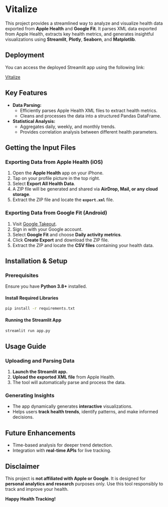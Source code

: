 # Vitalize

This project provides a streamlined way to analyze and visualize health data exported from **Apple Health** and **Google Fit**. It parses XML data exported from Apple Health, extracts key health metrics, and generates insightful visualizations using **Streamlit**, **Plotly**, **Seaborn**, and **Matplotlib**.

## Deployment

You can access the deployed Streamlit app using the following link:

[Vitalize](https://vitalize.streamlit.app/)

## Key Features

- **Data Parsing:**
  - Efficiently parses Apple Health XML files to extract health metrics.
  - Cleans and processes the data into a structured Pandas DataFrame.
- **Statistical Analysis:**
  - Aggregates daily, weekly, and monthly trends.
  - Provides correlation analysis between different health parameters.

## Getting the Input Files

### Exporting Data from Apple Health (iOS)

1. Open the **Apple Health** app on your iPhone.
2. Tap on your profile picture in the top right.
3. Select **Export All Health Data**.
4. A ZIP file will be generated and shared via **AirDrop, Mail, or any cloud storage**.
5. Extract the ZIP file and locate the **`export.xml`** file.

### Exporting Data from Google Fit (Android)

1. Visit [Google Takeout](https://takeout.google.com/).
2. Sign in with your Google account.
3. Select **Google Fit** and choose **Daily activity metrics**.
4. Click **Create Export** and download the ZIP file.
5. Extract the ZIP and locate the **CSV files** containing your health data.

## Installation & Setup

### Prerequisites

Ensure you have **Python 3.8+** installed.

#### Install Required Libraries

```bash
pip install -r requirements.txt
```

#### Running the Streamlit App

```bash
streamlit run app.py
```

## Usage Guide

### Uploading and Parsing Data

1. **Launch the Streamlit app.**
2. **Upload the exported XML file** from Apple Health.
3. The tool will automatically parse and process the data.

### Generating Insights

- The app dynamically generates **interactive** visualizations.
- Helps users **track health trends**, identify patterns, and make informed decisions.

## Future Enhancements

- Time-based analysis for deeper trend detection.
- Integration with **real-time APIs** for live tracking.

## Disclaimer

This project is **not affiliated with Apple or Google**. It is designed for **personal analytics and research** purposes only. Use this tool responsibly to track and improve your health.

**Happy Health Tracking!**
